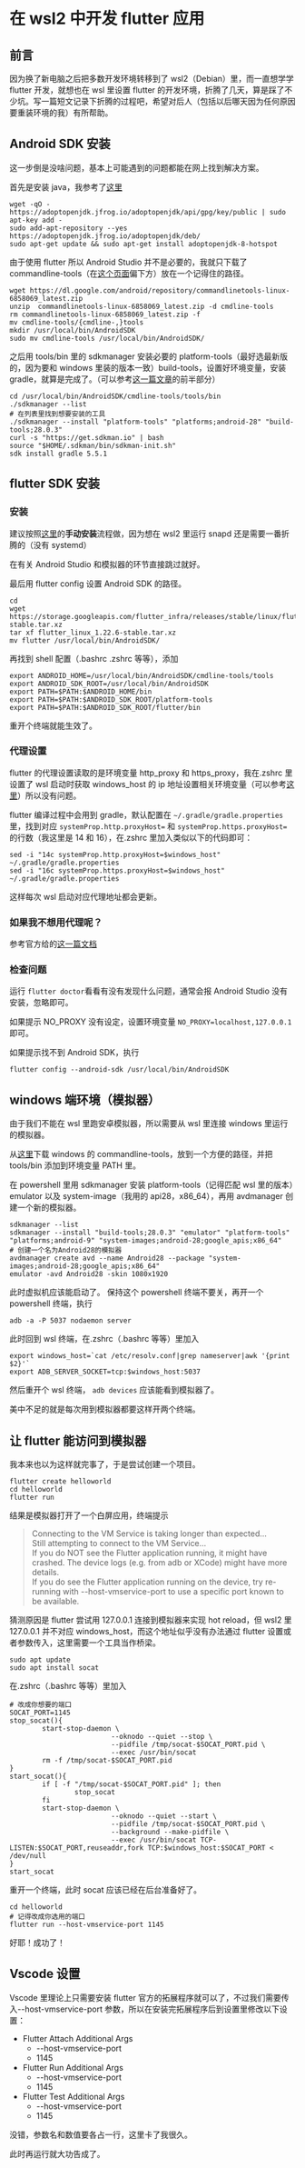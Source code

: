 # 在 wsl2 中开发 flutter 应用

## 前言

因为换了新电脑之后把多数开发环境转移到了 wsl2（Debian）里，而一直想学学 flutter 开发，就想也在 wsl 里设置 flutter 的开发环境，折腾了几天，算是踩了不少坑。写一篇短文记录下折腾的过程吧，希望对后人（包括以后哪天因为任何原因要重装环境的我）有所帮助。

## Android SDK 安装

这一步倒是没啥问题，基本上可能遇到的问题都能在网上找到解决方案。

首先是安装 java，我参考了[这里](https://stackoverflow.com/questions/57031649/how-to-install-openjdk-8-jdk-on-debian-10-buster)

```console
wget -qO - https://adoptopenjdk.jfrog.io/adoptopenjdk/api/gpg/key/public | sudo apt-key add -
sudo add-apt-repository --yes https://adoptopenjdk.jfrog.io/adoptopenjdk/deb/
sudo apt-get update && sudo apt-get install adoptopenjdk-8-hotspot
```

由于使用 flutter 所以 Android Studio 并不是必要的，我就只下载了 commandline-tools（在[这个页面](https://developer.android.com/studio)偏下方）放在一个记得住的路径。

```console
wget https://dl.google.com/android/repository/commandlinetools-linux-6858069_latest.zip
unzip  commandlinetools-linux-6858069_latest.zip -d cmdline-tools
rm commandlinetools-linux-6858069_latest.zip -f
mv cmdline-tools/{cmdline-,}tools
mkdir /usr/local/bin/AndroidSDK
sudo mv cmdline-tools /usr/local/bin/AndroidSDK/
```

之后用 tools/bin 里的 sdkmanager 安装必要的 platform-tools（最好选最新版的，因为要和 windows 里装的版本一致）build-tools，设置好环境变量，安装 gradle，就算是完成了。（可以参考[这一篇文章](https://itnext.io/flutter-with-wsl-2-69ba8fc7682f)的前半部分）

```console
cd /usr/local/bin/AndroidSDK/cmdline-tools/tools/bin
./sdkmanager --list
# 在列表里找到想要安装的工具
./sdkmanager --install "platform-tools" "platforms;android-28" "build-tools;28.0.3"
curl -s "https://get.sdkman.io" | bash
source "$HOME/.sdkman/bin/sdkman-init.sh"
sdk install gradle 5.5.1
```

## flutter SDK 安装

### 安装

建议按照[这里](https://flutter.dev/docs/get-started/install/linux)的**手动安装**流程做，因为想在 wsl2 里运行 snapd 还是需要一番折腾的（没有 systemd）

在有关 Android Studio 和模拟器的环节直接跳过就好。

最后用 flutter config 设置 Android SDK 的路径。

```console
cd
wget https://storage.googleapis.com/flutter_infra/releases/stable/linux/flutter_linux_1.22.6-stable.tar.xz
tar xf flutter_linux_1.22.6-stable.tar.xz
mv flutter /usr/local/bin/AndroidSDK/
```

再找到 shell 配置（.bashrc .zshrc 等等），添加

```console
export ANDROID_HOME=/usr/local/bin/AndroidSDK/cmdline-tools/tools
export ANDROID_SDK_ROOT=/usr/local/bin/AndroidSDK
export PATH=$PATH:$ANDROID_HOME/bin
export PATH=$PATH:$ANDROID_SDK_ROOT/platform-tools
export PATH=$PATH:$ANDROID_SDK_ROOT/flutter/bin
```

重开个终端就能生效了。

### 代理设置

flutter 的代理设置读取的是环境变量 http_proxy 和 https_proxy，我在.zshrc 里设置了 wsl 启动时获取 windows_host 的 ip 地址设置相关环境变量（可以参考[这里](https://zinglix.xyz/2020/04/18/wsl2-proxy/)）所以没有问题。

flutter 编译过程中会用到 gradle，默认配置在 `~/.gradle/gradle.properties` 里，找到对应 `systemProp.http.proxyHost=` 和 `systemProp.https.proxyHost=` 的行数（我这里是 14 和 16），在.zshrc 里加入类似以下的代码即可：

```console
sed -i "14c systemProp.http.proxyHost=$windows_host" ~/.gradle/gradle.properties
sed -i "16c systemProp.https.proxyHost=$windows_host" ~/.gradle/gradle.properties
```

这样每次 wsl 启动对应代理地址都会更新。

### 如果我不想用代理呢？

参考官方给的[这一篇文档](https://flutter.dev/community/china)

### 检查问题

运行 `flutter doctor`看看有没有发现什么问题，通常会报 Android Studio 没有安装，忽略即可。

如果提示 NO_PROXY 没有设定，设置环境变量 `NO_PROXY=localhost,127.0.0.1` 即可。

如果提示找不到 Android SDK，执行

```console
flutter config --android-sdk /usr/local/bin/AndroidSDK
```

## windows 端环境（模拟器）

由于我们不能在 wsl 里跑安卓模拟器，所以需要从 wsl 里连接 windows 里运行的模拟器。

从[这里](https://developer.android.com/studio)下载 windows 的 commandline-tools，放到一个方便的路径，并把 tools/bin 添加到环境变量 PATH 里。

在 powershell 里用 sdkmanager 安装 platform-tools（记得匹配 wsl 里的版本）emulator 以及 system-image（我用的 api28，x86_64），再用 avdmanager 创建一个新的模拟器。

```posh
sdkmanager --list
sdkmanager --install "build-tools;28.0.3" "emulator" "platform-tools" "platforms;android-9" "system-images;android-28;google_apis;x86_64"
# 创建一个名为Android28的模拟器
avdmanager create avd --name Android28 --package "system-images;android-28;google_apis;x86_64"
emulator -avd Android28 -skin 1080x1920
```

此时虚拟机应该能启动了。
保持这个 powershell 终端不要关，再开一个 powershell 终端，执行

```posh
adb -a -P 5037 nodaemon server
```

此时回到 wsl 终端，在.zshrc（.bashrc 等等）里加入

```console
export windows_host=`cat /etc/resolv.conf|grep nameserver|awk '{print $2}'`
export ADB_SERVER_SOCKET=tcp:$windows_host:5037
```

然后重开个 wsl 终端， `adb devices` 应该能看到模拟器了。

美中不足的就是每次用到模拟器都要这样开两个终端。

## 让 flutter 能访问到模拟器

我本来也以为这样就完事了，于是尝试创建一个项目。

```console
flutter create helloworld
cd helloworld
flutter run
```

结果是模拟器打开了一个白屏应用，终端提示

> Connecting to the VM Service is taking longer than expected...  
> Still attempting to connect to the VM Service...  
> If you do NOT see the Flutter application running, it might have crashed. The device logs (e.g. from adb or XCode) might have more details.  
> If you do see the Flutter application running on the device, try re-running with --host-vmservice-port to use a specific port known to be available.

猜测原因是 flutter 尝试用 127.0.0.1 连接到模拟器来实现 hot reload，但 wsl2 里 127.0.0.1 并不对应 windows_host，而这个地址似乎没有办法通过 flutter 设置或者参数传入，这里需要一个工具当作桥梁。

```console
sudo apt update
sudo apt install socat
```

在.zshrc（.bashrc 等等）里加入

```console
# 改成你想要的端口
SOCAT_PORT=1145
stop_socat(){
        start-stop-daemon \
                         --oknodo --quiet --stop \
                         --pidfile /tmp/socat-$SOCAT_PORT.pid \
                         --exec /usr/bin/socat
        rm -f /tmp/socat-$SOCAT_PORT.pid
}
start_socat(){
        if [ -f "/tmp/socat-$SOCAT_PORT.pid" ]; then
                stop_socat
        fi
        start-stop-daemon \
                         --oknodo --quiet --start \
                         --pidfile /tmp/socat-$SOCAT_PORT.pid \
                         --background --make-pidfile \
                         --exec /usr/bin/socat TCP-LISTEN:$SOCAT_PORT,reuseaddr,fork TCP:$windows_host:$SOCAT_PORT < /dev/null
}
start_socat
```

重开一个终端，此时 socat 应该已经在后台准备好了。

```console
cd helloworld
# 记得改成你选用的端口
flutter run --host-vmservice-port 1145
```

好耶！成功了！

## Vscode 设置

Vscode 里理论上只需要安装 flutter 官方的拓展程序就可以了，不过我们需要传入--host-vmservice-port 参数，所以在安装完拓展程序后到设置里修改以下设置：

- Flutter Attach Additional Args
  - --host-vmservice-port
  - 1145
- Flutter Run Additional Args
  - --host-vmservice-port
  - 1145
- Flutter Test Additional Args
  - --host-vmservice-port
  - 1145

没错，参数名和数值要各占一行，这里卡了我很久。

此时再运行就大功告成了。
